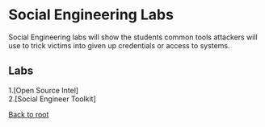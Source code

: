 <h1>Social Engineering Labs</h1>
Social Engineering labs will show the students common tools attackers will use to trick victims into given up credentials or access to systems.

<h2>Labs</h2>
1.[Open Source Intel]<br>
2.[Social Engineer Toolkit]<br>




[Back to root](/PATHS-SOC/)

